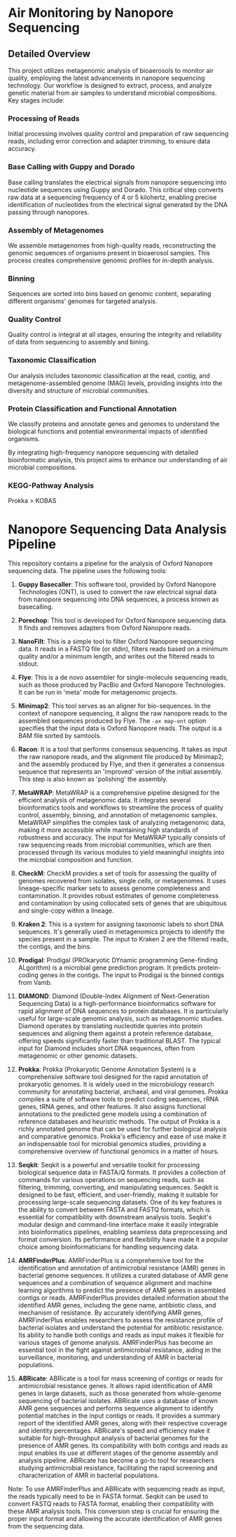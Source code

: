 # Air Monitoring by Nanopore Sequencing

## Detailed Overview

This project utilizes metagenomic analysis of bioaerosols to monitor air quality, employing the latest advancements in nanopore sequencing technology. Our workflow is designed to extract, process, and analyze genetic material from air samples to understand microbial compositions. Key stages include:

### Processing of Reads
Initial processing involves quality control and preparation of raw sequencing reads, including error correction and adapter trimming, to ensure data accuracy.

### Base Calling with Guppy and Dorado
Base calling translates the electrical signals from nanopore sequencing into nucleotide sequences using Guppy and Dorado. This critical step converts raw data at a sequencing frequency of 4 or 5 kilohertz, enabling precise identification of nucleotides from the electrical signal generated by the DNA passing through nanopores.

### Assembly of Metagenomes
We assemble metagenomes from high-quality reads, reconstructing the genomic sequences of organisms present in bioaerosol samples. This process creates comprehensive genomic profiles for in-depth analysis.

### Binning
Sequences are sorted into bins based on genomic content, separating different organisms' genomes for targeted analysis.

### Quality Control
Quality control is integral at all stages, ensuring the integrity and reliability of data from sequencing to assembly and bining.

### Taxonomic Classification
Our analysis includes taxonomic classification at the read, contig, and metagenome-assembled genome (MAG) levels, providing insights into the diversity and structure of microbial communities.

### Protein Classification and Functional Annotation
We classify proteins and annotate genes and genomes to understand the biological functions and potential environmental impacts of identified organisms.

By integrating high-frequency nanopore sequencing with detailed bioinformatic analysis, this project aims to enhance our understanding of air microbial compositions.

### KEGG-Pathway Analysis

Prokka > KOBAS


# Nanopore Sequencing Data Analysis Pipeline

This repository contains a pipeline for the analysis of Oxford Nanopore sequencing data. The pipeline uses the following tools:

1. **Guppy Basecaller**: This software tool, provided by Oxford Nanopore Technologies (ONT), is used to convert the raw electrical signal data from nanopore sequencing into DNA sequences, a process known as basecalling.

2. **Porechop**: This tool is developed for Oxford Nanopore sequencing data. It finds and removes adapters from Oxford Nanopore reads.

3. **NanoFilt**: This is a simple tool to filter Oxford Nanopore sequencing data. It reads in a FASTQ file (or stdin), filters reads based on a minimum quality and/or a minimum length, and writes out the filtered reads to stdout.

4. **Flye**: This is a de novo assembler for single-molecule sequencing reads, such as those produced by PacBio and Oxford Nanopore Technologies. It can be run in 'meta' mode for metagenomic projects.

5. **Minimap2**: This tool serves as an aligner for bio-sequences. In the context of nanopore sequencing, it aligns the raw nanopore reads to the assembled sequences produced by Flye. The `-ax map-ont` option specifies that the input data is Oxford Nanopore reads. The output is a BAM file sorted by samtools.

6. **Racon**: It is a tool that performs consensus sequencing. It takes as input the raw nanopore reads, and the alignment file produced by Minimap2, and the assembly produced by Flye, and then it generates a consensus sequence that represents an 'improved' version of the initial assembly. This step is also known as 'polishing' the assembly.

7. **MetaWRAP**: MetaWRAP is a comprehensive pipeline designed for the efficient analysis of metagenomic data. It integrates several bioinformatics tools and workflows to streamline the process of quality control, assembly, binning, and annotation of metagenomic samples. MetaWRAP simplifies the complex task of analyzing metagenomic data, making it more accessible while maintaining high standards of robustness and accuracy. The input for MetaWRAP typically consists of raw sequencing reads from microbial communities, which are then processed through its various modules to yield meaningful insights into the microbial composition and function.

9. **CheckM**: CheckM provides a set of tools for assessing the quality of genomes recovered from isolates, single cells, or metagenomes. It uses lineage-specific marker sets to assess genome completeness and contamination. It provides robust estimates of genome completeness and contamination by using collocated sets of genes that are ubiquitous and single-copy within a lineage.

9. **Kraken 2**: This is a system for assigning taxonomic labels to short DNA sequences. It's generally used in metagenomics projects to identify the species present in a sample. The input to Kraken 2 are the filtered reads, the contigs, and the bins.

10. **Prodigal**: Prodigal (PROkaryotic DYnamic programming Gene-finding ALgorithm) is a microbial gene prediction program. It predicts protein-coding genes in the contigs. The input to Prodigal is the binned contigs from Vamb.

11. **DIAMOND**: Diamond (Double-Index Alignment of Next-Generation Sequencing Data) is a high-performance bioinformatics software for rapid alignment of DNA sequences to protein databases. It is particularly useful for large-scale genomic analysis, such as metagenomic studies. Diamond operates by translating nucleotide queries into protein sequences and aligning them against a protein reference database, offering speeds significantly faster than traditional BLAST. The typical input for Diamond includes short DNA sequences, often from metagenomic or other genomic datasets.

12. **Prokka**: Prokka (Prokaryotic Genome Annotation System) is a comprehensive software tool designed for the rapid annotation of prokaryotic genomes. It is widely used in the microbiology research community for annotating bacterial, archaeal, and viral genomes. Prokka compiles a suite of software tools to predict coding sequences, rRNA genes, tRNA genes, and other features. It also assigns functional annotations to the predicted gene models using a combination of reference databases and heuristic methods. The output of Prokka is a richly annotated genome that can be used for further biological analysis and comparative genomics. Prokka's efficiency and ease of use make it an indispensable tool for microbial genomics studies, providing a comprehensive overview of functional genomics in a matter of hours.

13. **Seqkit**: Seqkit is a powerful and versatile toolkit for processing biological sequence data in FASTA/Q formats. It provides a collection of commands for various operations on sequencing reads, such as filtering, trimming, converting, and manipulating sequences. Seqkit is designed to be fast, efficient, and user-friendly, making it suitable for processing large-scale sequencing datasets. One of its key features is the ability to convert between FASTA and FASTQ formats, which is essential for compatibility with downstream analysis tools. Seqkit's modular design and command-line interface make it easily integrable into bioinformatics pipelines, enabling seamless data preprocessing and format conversion. Its performance and flexibility have made it a popular choice among bioinformaticians for handling sequencing data.

14. **AMRFinderPlus**: AMRFinderPlus is a comprehensive tool for the identification and annotation of antimicrobial resistance (AMR) genes in bacterial genome sequences. It utilizes a curated database of AMR gene sequences and a combination of sequence alignment and machine learning algorithms to predict the presence of AMR genes in assembled contigs or reads. AMRFinderPlus provides detailed information about the identified AMR genes, including the gene name, antibiotic class, and mechanism of resistance. By accurately identifying AMR genes, AMRFinderPlus enables researchers to assess the resistance profile of bacterial isolates and understand the potential for antibiotic resistance. Its ability to handle both contigs and reads as input makes it flexible for various stages of genome analysis. AMRFinderPlus has become an essential tool in the fight against antimicrobial resistance, aiding in the surveillance, monitoring, and understanding of AMR in bacterial populations.

15. **ABRicate**: ABRicate is a tool for mass screening of contigs or reads for antimicrobial resistance genes. It allows rapid identification of AMR genes in large datasets, such as those generated from whole-genome sequencing of bacterial isolates. ABRicate uses a database of known AMR gene sequences and performs sequence alignment to identify potential matches in the input contigs or reads. It provides a summary report of the identified AMR genes, along with their respective coverage and identity percentages. ABRicate's speed and efficiency make it suitable for high-throughput analysis of bacterial genomes for the presence of AMR genes. Its compatibility with both contigs and reads as input enables its use at different stages of the genome assembly and analysis pipeline. ABRicate has become a go-to tool for researchers studying antimicrobial resistance, facilitating the rapid screening and characterization of AMR in bacterial populations.

Note: To use AMRFinderPlus and ABRicate with sequencing reads as input, the reads typically need to be in FASTA format. Seqkit can be used to convert FASTQ reads to FASTA format, enabling their compatibility with these AMR analysis tools. This conversion step is crucial for ensuring the proper input format and allowing the accurate identification of AMR genes from the sequencing data.


